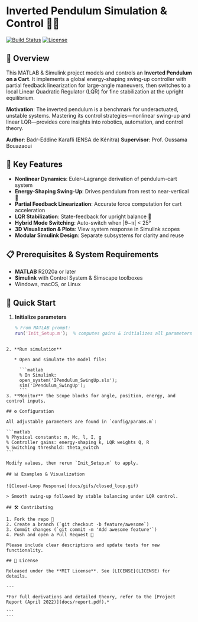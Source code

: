 
# Inverted Pendulum Simulation & Control 🎢🔧

[![Build Status](https://img.shields.io/badge/build-passing-brightgreen)](https://github.com/Badredenyx/IPendulum_Simulink/actions)
[![License](https://img.shields.io/badge/license-MIT-blue)](LICENSE)

## 📖 Overview
This MATLAB & Simulink project models and controls an **Inverted Pendulum on a Cart**. It implements a global energy-shaping swing-up controller with partial feedback linearization for large-angle maneuvers, then switches to a local Linear Quadratic Regulator (LQR) for fine stabilization at the upright equilibrium.

**Motivation**: The inverted pendulum is a benchmark for underactuated, unstable systems. Mastering its control strategies—nonlinear swing-up and linear LQR—provides core insights into robotics, automation, and control theory.

**Author**: Badr-Eddine Karafli (ENSA de Kénitra)
**Supervisor**: Prof. Oussama Bouazaoui


## 🚀 Key Features
- **Nonlinear Dynamics**: Euler–Lagrange derivation of pendulum-cart system
- **Energy-Shaping Swing-Up**: Drives pendulum from rest to near-vertical 🔄
- **Partial Feedback Linearization**: Accurate force computation for cart acceleration
- **LQR Stabilization**: State-feedback for upright balance 🤖
- **Hybrid Mode Switching**: Auto-switch when \|θ−π\| < 25°
- **3D Visualization & Plots**: View system response in Simulink scopes
- **Modular Simulink Design**: Separate subsystems for clarity and reuse


## 📋 Prerequisites & System Requirements
- **MATLAB** R2020a or later
- **Simulink** with Control System & Simscape toolboxes
- Windows, macOS, or Linux


## 🔧 Quick Start
1. **Initialize parameters**
   ```matlab
   % From MATLAB prompt:
   run('Init_Setup.m');  % computes gains & initializes all parameters
````

2. **Run simulation**

   * Open and simulate the model file:

     ```matlab
     % In Simulink:
     open_system('IPendulum_SwingUp.slx');
     sim('IPendulum_SwingUp');
     ```
3. **Monitor** the Scope blocks for angle, position, energy, and control inputs.

## ⚙️ Configuration

All adjustable parameters are found in `config/params.m`:

```matlab
% Physical constants: m, Mc, l, I, g
% Controller gains: energy-shaping k, LQR weights Q, R
% Switching threshold: theta_switch
```

Modify values, then rerun `Init_Setup.m` to apply.

## 📊 Examples & Visualization

![Closed-Loop Response](docs/gifs/closed_loop.gif)

> Smooth swing-up followed by stable balancing under LQR control.

## 🛠️ Contributing

1. Fork the repo 🍴
2. Create a branch (`git checkout -b feature/awesome`)
3. Commit changes (`git commit -m 'Add awesome feature'`)
4. Push and open a Pull Request 🚀

Please include clear descriptions and update tests for new functionality.

## 📜 License

Released under the **MIT License**. See [LICENSE](LICENSE) for details.

---

*For full derivations and detailed theory, refer to the [Project Report (April 2022)](docs/report.pdf).*

```
```
